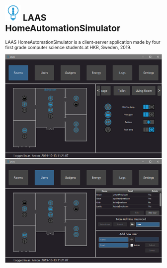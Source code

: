 # <img src="./icon48.png"> LAAS HomeAutomationSimulator
LAAS HomeAutomationSimulator is a client-server application made by four first grade computer science students at HKR, Sweden, 2019.

<img src="./prtScrCli1.png " width="700" class="center">

<img src="./prtScrCli2.png " width="700">


